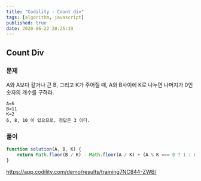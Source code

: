 ```yaml
---
title: "Codility - Count div"
tags: [algorithm, javascript]
published: true
date: 2020-06-22 20:25:19
---
```


## Count Div

### 문제

A와 A보다 같거나 큰 B, 그리고 K가 주어질 때, A와 B사이에 K로 나누면 나머지가 0인 숫자의 개수를 구하라.

```
A=6
B=11
K=2
6, 8, 10 이 있으므로, 정답은 3 이다.
```

### 풀이

```javascript
function solution(A, B, K) {
    return Math.floor(B / K) - Math.floor(A / K) + (A % K === 0 ? 1 : 0)
}
```

https://app.codility.com/demo/results/training7NC844-ZWB/